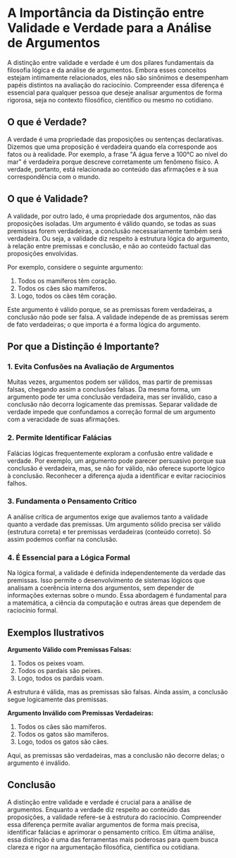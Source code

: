 # A Importância da Distinção entre Validade e Verdade para a Análise de Argumentos

A distinção entre validade e verdade é um dos pilares fundamentais da filosofia lógica e da análise de argumentos. Embora esses conceitos estejam intimamente relacionados, eles não são sinônimos e desempenham papéis distintos na avaliação do raciocínio. Compreender essa diferença é essencial para qualquer pessoa que deseje analisar argumentos de forma rigorosa, seja no contexto filosófico, científico ou mesmo no cotidiano.

## O que é Verdade?

A verdade é uma propriedade das proposições ou sentenças declarativas. Dizemos que uma proposição é verdadeira quando ela corresponde aos fatos ou à realidade. Por exemplo, a frase "A água ferve a 100°C ao nível do mar" é verdadeira porque descreve corretamente um fenômeno físico. A verdade, portanto, está relacionada ao conteúdo das afirmações e à sua correspondência com o mundo.

## O que é Validade?

A validade, por outro lado, é uma propriedade dos argumentos, não das proposições isoladas. Um argumento é válido quando, se todas as suas premissas forem verdadeiras, a conclusão necessariamente também será verdadeira. Ou seja, a validade diz respeito à estrutura lógica do argumento, à relação entre premissas e conclusão, e não ao conteúdo factual das proposições envolvidas.

Por exemplo, considere o seguinte argumento:

1. Todos os mamíferos têm coração.  
2. Todos os cães são mamíferos.  
3. Logo, todos os cães têm coração.

Este argumento é válido porque, se as premissas forem verdadeiras, a conclusão não pode ser falsa. A validade independe de as premissas serem de fato verdadeiras; o que importa é a forma lógica do argumento.

## Por que a Distinção é Importante?

### 1. Evita Confusões na Avaliação de Argumentos

Muitas vezes, argumentos podem ser válidos, mas partir de premissas falsas, chegando assim a conclusões falsas. Da mesma forma, um argumento pode ter uma conclusão verdadeira, mas ser inválido, caso a conclusão não decorra logicamente das premissas. Separar validade de verdade impede que confundamos a correção formal de um argumento com a veracidade de suas afirmações.

### 2. Permite Identificar Falácias

Falácias lógicas frequentemente exploram a confusão entre validade e verdade. Por exemplo, um argumento pode parecer persuasivo porque sua conclusão é verdadeira, mas, se não for válido, não oferece suporte lógico à conclusão. Reconhecer a diferença ajuda a identificar e evitar raciocínios falhos.

### 3. Fundamenta o Pensamento Crítico

A análise crítica de argumentos exige que avaliemos tanto a validade quanto a verdade das premissas. Um argumento sólido precisa ser válido (estrutura correta) e ter premissas verdadeiras (conteúdo correto). Só assim podemos confiar na conclusão.

### 4. É Essencial para a Lógica Formal

Na lógica formal, a validade é definida independentemente da verdade das premissas. Isso permite o desenvolvimento de sistemas lógicos que analisam a coerência interna dos argumentos, sem depender de informações externas sobre o mundo. Essa abordagem é fundamental para a matemática, a ciência da computação e outras áreas que dependem de raciocínio formal.

## Exemplos Ilustrativos

**Argumento Válido com Premissas Falsas:**

1. Todos os peixes voam.  
2. Todos os pardais são peixes.  
3. Logo, todos os pardais voam.

A estrutura é válida, mas as premissas são falsas. Ainda assim, a conclusão segue logicamente das premissas.

**Argumento Inválido com Premissas Verdadeiras:**

1. Todos os cães são mamíferos.  
2. Todos os gatos são mamíferos.  
3. Logo, todos os gatos são cães.

Aqui, as premissas são verdadeiras, mas a conclusão não decorre delas; o argumento é inválido.

## Conclusão

A distinção entre validade e verdade é crucial para a análise de argumentos. Enquanto a verdade diz respeito ao conteúdo das proposições, a validade refere-se à estrutura do raciocínio. Compreender essa diferença permite avaliar argumentos de forma mais precisa, identificar falácias e aprimorar o pensamento crítico. Em última análise, essa distinção é uma das ferramentas mais poderosas para quem busca clareza e rigor na argumentação filosófica, científica ou cotidiana.